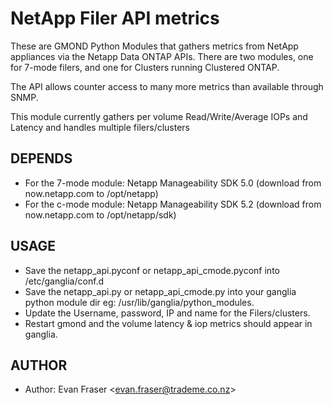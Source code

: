 NetApp Filer API metrics
========================

These are GMOND Python Modules that gathers metrics from NetApp appliances via the Netapp Data ONTAP APIs.
There are two modules, one for 7-mode filers, and one for Clusters running Clustered ONTAP.

The API allows counter access to many more metrics than available through SNMP.

This module currently gathers per volume Read/Write/Average IOPs and Latency and handles multiple filers/clusters


## DEPENDS
  * For the 7-mode module: Netapp Manageability SDK 5.0 (download from now.netapp.com to /opt/netapp)
  * For the c-mode module: Netapp Manageability SDK 5.2 (download from now.netapp.com to /opt/netapp/sdk)

## USAGE
  * Save the netapp_api.pyconf or netapp_api_cmode.pyconf into /etc/ganglia/conf.d
  * Save the netapp_api.py or netapp_api_cmode.py into your ganglia python module dir eg: /usr/lib/ganglia/python_modules.
  * Update the Username, password, IP and name for the Filers/clusters. 
  * Restart gmond and the volume latency & iop metrics should appear in ganglia.

## AUTHOR
  * Author: Evan Fraser &lt;evan.fraser@trademe.co.nz&gt;
